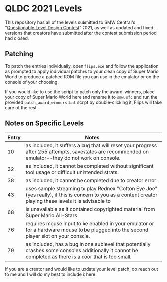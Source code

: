 # QLDC 2021 Levels

This repository has all of the levels submitted to SMW Central's "[Questionable Level Design Contest](https://www.smwcentral.net/?p=viewthread&t=118792)" 2021, as well as updated and fixed versions that creators have submitted after the contest submission period had closed.

## Patching

To patch the entries individually, open `flips.exe` and follow the application as prompted to apply individual patches to your clean copy of Super Mario World to produce a patched ROM file you can use in the emulator or on the console of your choosing.

If you would like to use the script to patch only the award-winners, place your copy of Super Mario World here and rename it to `smw.sfc` and run the provided
`patch_award_winners.bat` script by double-clicking it, Flips will take care of the rest.

## Notes on Specific Levels


|Entry|Notes|
|---|---|
|10|as included, it suffers a bug that will reset your progress after 255 attempts, savestates are recommended on emulator--they do not work on console.|
|32|as included, it cannot be completed without significant tool usage or difficult unintended strats.|
|38|as included, it cannot be completed due to creator error.|
|43|uses sample streaming to play Rednex "Cotton Eye Joe" (yes really), if this is concern to you as a content creator playing these levels it is advisable to |
|68|is unavailable as it contained copyrighted material from Super Mario All-Stars|
|76|requires mouse input to be enabled in your emulator or for a hardware mouse to be plugged into the second player slot on your console.|
|79|as included, has a bug in one sublevel that potentially crashes some consoles additionally it cannot be completed as there is a door that is too small.|


If you are a creator and would like to update your level patch, do reach out to me and I will do my best to include it here.